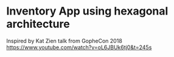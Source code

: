 # Inventory App using hexagonal architecture  

Inspired by Kat Zien talk from GopheCon 2018
https://www.youtube.com/watch?v=oL6JBUk6tj0&t=245s